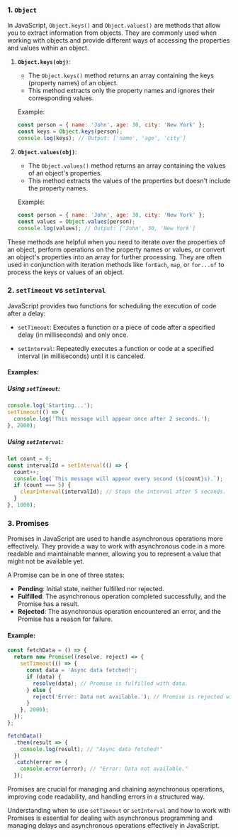 ### 1. `Object`

In JavaScript, `Object.keys()` and `Object.values()` are methods that allow you to extract information from objects. They are commonly used when working with objects and provide different ways of accessing the properties and values within an object.

1. **`Object.keys(obj)`**:
   - The `Object.keys()` method returns an array containing the keys (property names) of an object.
   - This method extracts only the property names and ignores their corresponding values.

   Example:
   ```javascript
   const person = { name: 'John', age: 30, city: 'New York' };
   const keys = Object.keys(person);
   console.log(keys); // Output: ['name', 'age', 'city']
   ```

2. **`Object.values(obj)`**:
   - The `Object.values()` method returns an array containing the values of an object's properties.
   - This method extracts the values of the properties but doesn't include the property names.

   Example:
   ```javascript
   const person = { name: 'John', age: 30, city: 'New York' };
   const values = Object.values(person);
   console.log(values); // Output: ['John', 30, 'New York']
   ```

These methods are helpful when you need to iterate over the properties of an object, perform operations on the property names or values, or convert an object's properties into an array for further processing. They are often used in conjunction with iteration methods like `forEach`, `map`, or `for...of` to process the keys or values of an object.

### 2. `setTimeout` vs `setInterval`

JavaScript provides two functions for scheduling the execution of code after a delay:

- `setTimeout`: Executes a function or a piece of code after a specified delay (in milliseconds) and only once.

- `setInterval`: Repeatedly executes a function or code at a specified interval (in milliseconds) until it is canceled.

#### Examples:

##### Using `setTimeout`:

```javascript
console.log('Starting...');
setTimeout(() => {
  console.log('This message will appear once after 2 seconds.');
}, 2000);
```

##### Using `setInterval`:

```javascript
let count = 0;
const intervalId = setInterval(() => {
  count++;
  console.log(`This message will appear every second (${count}s).`);
  if (count === 5) {
    clearInterval(intervalId); // Stops the interval after 5 seconds.
  }
}, 1000);
```

### 3. Promises

Promises in JavaScript are used to handle asynchronous operations more effectively. They provide a way to work with asynchronous code in a more readable and maintainable manner, allowing you to represent a value that might not be available yet.

A Promise can be in one of three states:
- **Pending**: Initial state, neither fulfilled nor rejected.
- **Fulfilled**: The asynchronous operation completed successfully, and the Promise has a result.
- **Rejected**: The asynchronous operation encountered an error, and the Promise has a reason for failure.

#### Example:

```javascript
const fetchData = () => {
  return new Promise((resolve, reject) => {
    setTimeout(() => {
      const data = 'Async data fetched!';
      if (data) {
        resolve(data); // Promise is fulfilled with data.
      } else {
        reject('Error: Data not available.'); // Promise is rejected with an error.
      }
    }, 2000);
  });
};

fetchData()
  .then(result => {
    console.log(result); // "Async data fetched!"
  })
  .catch(error => {
    console.error(error); // "Error: Data not available."
  });
```

Promises are crucial for managing and chaining asynchronous operations, improving code readability, and handling errors in a structured way.

Understanding when to use `setTimeout` or `setInterval` and how to work with Promises is essential for dealing with asynchronous programming and managing delays and asynchronous operations effectively in JavaScript.